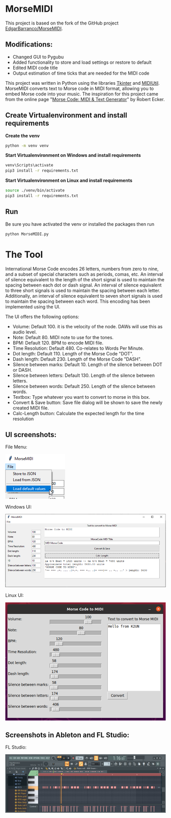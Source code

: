 # MorseMIDI

This project is based on the fork of the GitHub project [EdgarBarranco/MorseMIDI](https://github.com/EdgarBarranco/MorseMIDI).

## Modifications:
- Changed GUI to Pygubu
- Added functionality to store and load settings or restore to default
- Edited MIDI code title
- Output estimation of time ticks that are needed for the MIDI code

This project was written in Python using the libraries [Tkinter](https://docs.python.org/3/library/tkinter.html) and [MIDIUtil](https://pypi.org/project/MIDIUtil/). MorseMIDI converts text to Morse code in MIDI format, allowing you to embed Morse code into your music. The inspiration for this project came from the online page "[Morse Code: MIDI & Text Generator](http://www.robertecker.com/hp/research/morse-generator.php)" by Robert Ecker.

## Create Virtualenvironment and install requirements

**Create the venv**
``` bash
python -m venv venv
```

**Start Virtualenvironment on Windows and install requirements**
``` bash
venv\Scripts\activate
pip3 install -r requirements.txt
```

**Start Virtualenvironment on Linux and install requirements**
``` bash
source ./venv/bin/activate
pip3 install -r requirements.txt
```

## Run

Be sure you have activated the venv or installed the packages then run
``` bash
python MorseMIDI.py
```

# The Tool

International Morse Code encodes 26 letters, numbers from zero to nine, and a subset of special characters such as periods, comas, etc. An interval of silence equivalent to the length of the short signal is used to maintain the spacing between each dot or dash signal. An interval of silence equivalent to three short signals is used to maintain the spacing between each letter. Additionally, an interval of silence equivalent to seven short signals is used to maintain the spacing between each word. This encoding has been implemented using the UI.

The UI offers the following options:

- Volume:
Default 100. it is the velocity of the node. DAWs will use this as audio level.
- Note:
Default 80. MIDI note to use for the tones.
- BPM:
Default 120. BPM to encode MIDI file.
- Time Resolution:
Default 480. Co-relates to Words Per Minute.
- Dot length:
Default 110. Length of the Morse Code "DOT".
- Dash length:
Default 230. Length of the Morse Code "DASH".
- Silence between marks:
Default 10. Length of the silence between DOT or DASH.
- Silence between letters:
Default 130. Length of the silence between letters.
- Silence between words:
Default 250. Length of the silence between words.
- Textbox:
Type whatever you want to convert to morse in this box.
- Convert & Save button:
Save file dialog will be shown to save the newly created MIDI file.
- Calc-Length button:
Calculate the expected length for the time resolution

## UI screenshots:

File Menu:

![File Menu at Windows UI](https://github.com/StefanHol/MorseMIDI/blob/main/images/File_Menu.png "File Menu at Windows UI")

Windows UI:

![Windows UI](https://github.com/StefanHol/MorseMIDI/blob/main/images/windows-ui_default.png "Windows 10 UI")

Linux UI:

![Linux UI](https://github.com/EdgarBarranco/MorseMIDI/blob/45a64e4814d7321f0e4b856ce113beef9194daf2/images/linux-ui.png "Linux UI")


## Screenshots in Ableton and FL Studio:
FL Studio:

![FL Studio](https://github.com/EdgarBarranco/MorseMIDI/blob/791d9e9acfa76f24ac5765676c5635ae1286b860/images/flstudi.png "Midi file in FL Studio")
